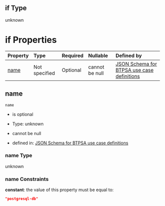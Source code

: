 ## if Type

unknown

# if Properties

| Property      | Type          | Required | Nullable       | Defined by                                                                                                                                                                                                        |
| :------------ | :------------ | :------- | :------------- | :---------------------------------------------------------------------------------------------------------------------------------------------------------------------------------------------------------------- |
| [name](#name) | Not specified | Optional | cannot be null | [JSON Schema for BTPSA use case definitions](btpsa-usecase-properties-services-items-allof-1-then-allof-80-if-properties-name.md "undefined#/properties/services/items/allOf/1/then/allOf/80/if/properties/name") |

## name



`name`

*   is optional

*   Type: unknown

*   cannot be null

*   defined in: [JSON Schema for BTPSA use case definitions](btpsa-usecase-properties-services-items-allof-1-then-allof-80-if-properties-name.md "undefined#/properties/services/items/allOf/1/then/allOf/80/if/properties/name")

### name Type

unknown

### name Constraints

**constant**: the value of this property must be equal to:

```json
"postgresql-db"
```
